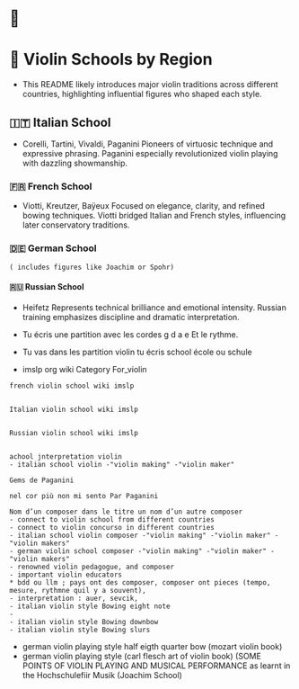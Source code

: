 # 🎻 
# 🎼 Violin Schools by Region

- This README likely introduces major violin traditions across different countries, highlighting influential figures who shaped each style.
## 🇮🇹 Italian School

 *  Corelli, Tartini, Vivaldi, Paganini Pioneers of virtuosic technique and expressive phrasing. Paganini especially revolutionized violin playing with dazzling showmanship.

 ### 🇫🇷 French School

   * Viotti, Kreutzer, Baÿeux Focused on elegance, clarity, and refined bowing techniques. Viotti bridged Italian and French styles, influencing later conservatory traditions.

### 🇩🇪 German School

    ( includes figures like Joachim or Spohr) 

#### 🇷🇺 Russian School

 -   Heifetz Represents technical brilliance and emotional intensity. Russian training emphasizes discipline and dramatic interpretation.



 -   Tu écris une partition  avec les cordes g d a e   Et le rythme. 

 -   Tu vas dans les  partition violin tu écris school école ou schule

   - imslp org wiki Category For_violin


    french violin school wiki imslp


    Italian violin school wiki imslp


    Russian violin school wiki imslp


    achool jnterpretation violin
    - italian school violin -"violin making" -"violin maker"

    Gems de Paganini 

    nel cor più non mi sento Par Paganini 

    Nom d’un composer dans le titre un nom d’un autre composer 
    - connect to violin school from different countries
    - connect to violin concurso in different countries
    - italian school violin composer -"violin making" -"violin maker" -"violin makers"
    - german violin school composer -"violin making" -"violin maker" -"violin makers"
    - renowned violin pedagogue, and composer
    - important violin educators
    * bdd ou llm ; pays ont des composer, composer ont pieces (tempo, mesure, rythmne quil y a souvent),
    - interpretation : auer, sevcik,
    - italian violin style Bowing eight note
    - 
    - italian violin style Bowing downbow
    - italian violin style Bowing slurs
- german violin playing style half eigth quarter bow (mozart violin book)
- german violin playing style (carl flesch art of violin book) (SOME POINTS OF
VIOLIN PLAYING AND MUSICAL PERFORMANCE as learnt in the Hochschulefiir Musik (Joachim School) 
